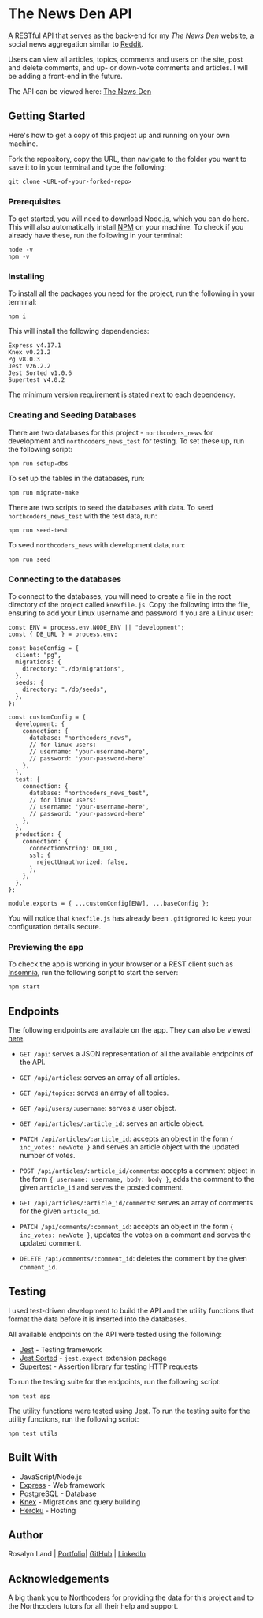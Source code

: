 # The News Den API

A RESTful API that serves as the back-end for my _The News Den_ website, a social news aggregation similar to [Reddit](https://www.reddit.com/).

Users can view all articles, topics, comments and users on the site, post and delete comments, and up- or down-vote comments and articles. I will be adding a front-end in the future.

The API can be viewed here: [The News Den](https://thenewsden.herokuapp.com/api)

## Getting Started

Here's how to get a copy of this project up and running on your own machine.

Fork the repository, copy the URL, then navigate to the folder you want to save it to in your terminal and type the following:

```
git clone <URL-of-your-forked-repo>
```

### Prerequisites

To get started, you will need to download Node.js, which you can do [here](https://nodejs.org/en/). This will also automatically install [NPM](https://www.npmjs.com/) on your machine. To check if you already have these, run the following in your terminal:

```
node -v
npm -v
```

### Installing

To install all the packages you need for the project, run the following in your terminal:

```
npm i
```

This will install the following dependencies:

```
Express v4.17.1
Knex v0.21.2
Pg v8.0.3
Jest v26.2.2
Jest Sorted v1.0.6
Supertest v4.0.2
```

The minimum version requirement is stated next to each dependency.

### Creating and Seeding Databases

There are two databases for this project - `northcoders_news` for development and `northcoders_news_test` for testing. To set these up, run the following script:

```
npm run setup-dbs
```

To set up the tables in the databases, run:

```
npm run migrate-make
```

There are two scripts to seed the databases with data. To seed `northcoders_news_test` with the test data, run:

```
npm run seed-test
```

To seed `northcoders_news` with development data, run:

```
npm run seed
```

### Connecting to the databases

To connect to the databases, you will need to create a file in the root directory of the project called `knexfile.js`. Copy the following into the file, ensuring to add your Linux username and password if you are a Linux user:

```
const ENV = process.env.NODE_ENV || "development";
const { DB_URL } = process.env;

const baseConfig = {
  client: "pg",
  migrations: {
    directory: "./db/migrations",
  },
  seeds: {
    directory: "./db/seeds",
  },
};

const customConfig = {
  development: {
    connection: {
      database: "northcoders_news",
      // for linux users:
      // username: 'your-username-here',
      // password: 'your-password-here'
    },
  },
  test: {
    connection: {
      database: "northcoders_news_test",
      // for linux users:
      // username: 'your-username-here',
      // password: 'your-password-here'
    },
  },
  production: {
    connection: {
      connectionString: DB_URL,
      ssl: {
        rejectUnauthorized: false,
      },
    },
  },
};

module.exports = { ...customConfig[ENV], ...baseConfig };
```

You will notice that `knexfile.js` has already been `.gitignore`d to keep your configuration details secure.

### Previewing the app

To check the app is working in your browser or a REST client such as [Insomnia](https://insomnia.rest/), run the following script to start the server:

```
npm start
```

## Endpoints

The following endpoints are available on the app. They can also be viewed [here](https://thenewsden.herokuapp.com/api).

- `GET /api`: serves a JSON representation of all the available endpoints of the API.

- `GET /api/articles`: serves an array of all articles.

- `GET /api/topics`: serves an array of all topics.

- `GET /api/users/:username`: serves a user object.

- `GET /api/articles/:article_id`: serves an article object.

- `PATCH /api/articles/:article_id`: accepts an object in the form `{ inc_votes: newVote }` and serves an article object with the updated number of votes.

- `POST /api/articles/:article_id/comments`: accepts a comment object in the form `{ username: username, body: body }`, adds the comment to the given `article_id` and serves the posted comment.

- `GET /api/articles/:article_id/comments`: serves an array of comments for the given `article_id`.

- `PATCH /api/comments/:comment_id`: accepts an object in the form `{ inc_votes: newVote }`, updates the votes on a comment and serves the updated comment.

- `DELETE /api/comments/:comment_id`: deletes the comment by the given `comment_id`.

## Testing

I used test-driven development to build the API and the utility functions that format the data before it is inserted into the databases.

All available endpoints on the API were tested using the following:

- [Jest](https://jestjs.io/en/) - Testing framework
- [Jest Sorted](https://www.npmjs.com/package/jest-sorted) - `jest.expect` extension package
- [Supertest](https://www.npmjs.com/package/supertest) - Assertion library for testing HTTP requests

To run the testing suite for the endpoints, run the following script:

```
npm test app
```

The utility functions were tested using [Jest](https://jestjs.io/en/). To run the testing suite for the utility functions, run the following script:

```
npm test utils
```

## Built With

- JavaScript/Node.js
- [Express](http://expressjs.com/) - Web framework
- [PostgreSQL](https://www.postgresql.org/docs/current/) - Database
- [Knex](http://knexjs.org/) - Migrations and query building
- [Heroku](https://heroku.com) - Hosting

## Author

Rosalyn Land | [Portfolio](https://rosa-lyn.github.io/)| [GitHub](https://github.com/Rosa-lyn) | [LinkedIn](https://linkedin.com/in/rosalynland)

## Acknowledgements

A big thank you to [Northcoders](https://github.com/northcoders) for providing the data for this project and to the Northcoders tutors for all their help and support.
